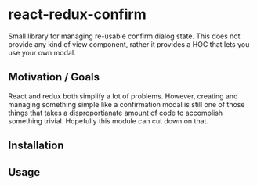 # react-redux-confirm

Small library for managing re-usable confirm dialog state. This does not provide any kind of view component, rather it provides a HOC that lets you use your own modal.

## Motivation / Goals

React and redux both simplify a lot of problems. However, creating and managing something simple like a confirmation modal is still one of those things that takes a disproportianate amount of code to accomplish something trivial. Hopefully this module can cut down on that.

## Installation

## Usage

